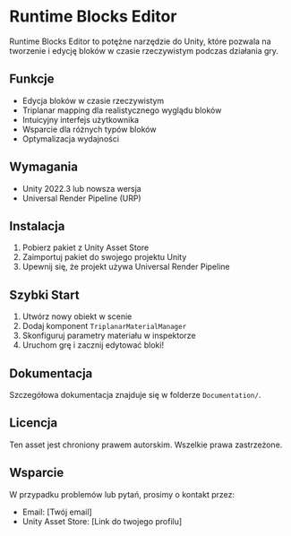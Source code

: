 # Runtime Blocks Editor

Runtime Blocks Editor to potężne narzędzie do Unity, które pozwala na tworzenie i edycję bloków w czasie rzeczywistym podczas działania gry.

## Funkcje

- Edycja bloków w czasie rzeczywistym
- Triplanar mapping dla realistycznego wyglądu bloków
- Intuicyjny interfejs użytkownika
- Wsparcie dla różnych typów bloków
- Optymalizacja wydajności

## Wymagania

- Unity 2022.3 lub nowsza wersja
- Universal Render Pipeline (URP)

## Instalacja

1. Pobierz pakiet z Unity Asset Store
2. Zaimportuj pakiet do swojego projektu Unity
3. Upewnij się, że projekt używa Universal Render Pipeline

## Szybki Start

1. Utwórz nowy obiekt w scenie
2. Dodaj komponent `TriplanarMaterialManager`
3. Skonfiguruj parametry materiału w inspektorze
4. Uruchom grę i zacznij edytować bloki!

## Dokumentacja

Szczegółowa dokumentacja znajduje się w folderze `Documentation/`.

## Licencja

Ten asset jest chroniony prawem autorskim. Wszelkie prawa zastrzeżone.

## Wsparcie

W przypadku problemów lub pytań, prosimy o kontakt przez:
- Email: [Twój email]
- Unity Asset Store: [Link do twojego profilu] 